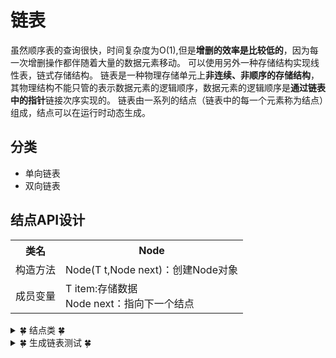 # 链表
虽然顺序表的查询很快，时间复杂度为O(1),但是**增删的效率是比较低的**，因为每一次增删操作都伴随着大量的数据元素移动。
可以使用另外一种存储结构实现线性表，链式存储结构。
链表是一种物理存储单元上**非连续、非顺序的存储结构**，其物理结构不能只管的表示数据元素的逻辑顺序，数据元素的逻辑顺序是**通过链表中的指针**链接次序实现的。
链表由一系列的结点（链表中的每一个元素称为结点）组成，结点可以在运行时动态生成。

## 分类
- 单向链表
- 双向链表

## 结点API设计
<table>
	<tr>
		<th>类名</th>
		<th>Node</th>
	</tr>
	<tr>	
		<td>构造方法</td>
		<td>Node(T t,Node next)：创建Node对象</td>
	</tr>
	<tr>
		<td>成员变量</td>
		<td>T item:存储数据</br>
		Node next：指向下一个结点</td>
	</tr>
</table>

<details>
<summary>&#127808; 结点类 &#127808;</summary>

```java
package algorithm.Linear;

public class Node<T>{
    private T item;
    public Node next;

    public T getItem() {
        return item;
    }

    public void setItem(T item) {
        this.item = item;
    }

    public Node(T item, Node next){
        this.next = next;
        this.item = item;
    }
}

```
</details>

<details>
<summary>&#127808; 生成链表测试 &#127808;</summary>

```java
package algorithm.Linear.Test;

import algorithm.Linear.Node;

public class NodeTest {
    public static void main(String[] args){
        Node<Integer> n1 = new Node<Integer>(1,null);
        Node<Integer> n2 = new Node<>(2,null);
        Node<Integer> n3 = new Node<>(3,null);
        Node<Integer> n4 = new Node<>(4,null);

        n1.next = n2;
        n2.next = n3;
        n3.next = n4;
        n4.setItem(11);
        System.out.println(n3.next.getItem());
    }
}

```
</details>
